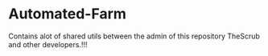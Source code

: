 # Automated-Farm
Contains alot of shared utils between the admin of this repository TheScrub and other developers.!!!
